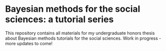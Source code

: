 # Bayesian methods for the social sciences: a tutorial series
This repository contains all materials for my undergraduate honors thesis about Bayesian methods tutorials for the social sciences.
Work in progress - more updates to come!
